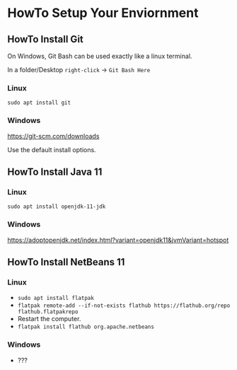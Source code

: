 # HowTo Setup Your Enviornment

## HowTo Install Git

On Windows, Git Bash can be used exactly like a linux terminal.

In a folder/Desktop `right-click` -> `Git Bash Here`

### Linux

`sudo apt install git`

### Windows

https://git-scm.com/downloads

Use the default install options.

## HowTo Install Java 11

### Linux

`sudo apt install openjdk-11-jdk`

### Windows

https://adoptopenjdk.net/index.html?variant=openjdk11&jvmVariant=hotspot

## HowTo Install NetBeans 11

### Linux

- `sudo apt install flatpak`
- `flatpak remote-add --if-not-exists flathub https://flathub.org/repo flathub.flatpakrepo`
- Restart the computer.
- `flatpak install flathub org.apache.netbeans`

### Windows

- ???